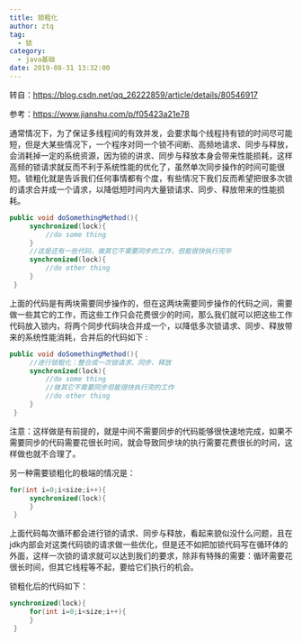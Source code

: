 ```yaml
---
title: 锁粗化
author: ztq
tag:
  - 锁
category:
  - java基础
date: 2019-08-31 13:32:00
---
```


转自：https://blog.csdn.net/qq_26222859/article/details/80546917

参考：https://www.jianshu.com/p/f05423a21e78

通常情况下，为了保证多线程间的有效并发，会要求每个线程持有锁的时间尽可能短，但是大某些情况下，一个程序对同一个锁不间断、高频地请求、同步与释放，会消耗掉一定的系统资源，因为锁的讲求、同步与释放本身会带来性能损耗，这样高频的锁请求就反而不利于系统性能的优化了，虽然单次同步操作的时间可能很短。锁粗化就是告诉我们任何事情都有个度，有些情况下我们反而希望把很多次锁的请求合并成一个请求，以降低短时间内大量锁请求、同步、释放带来的性能损耗。

```java
public void doSomethingMethod(){
     synchronized(lock){
         //do some thing
     }
     //这是还有一些代码，做其它不需要同步的工作，但能很快执行完毕
     synchronized(lock){
         //do other thing
     }
 }
```

上面的代码是有两块需要同步操作的，但在这两块需要同步操作的代码之间，需要做一些其它的工作，而这些工作只会花费很少的时间，那么我们就可以把这些工作代码放入锁内，将两个同步代码块合并成一个，以降低多次锁请求、同步、释放带来的系统性能消耗，合并后的代码如下 :

```java
public void doSomethingMethod(){
     //进行锁粗化：整合成一次锁请求、同步、释放
     synchronized(lock){
         //do some thing
         //做其它不需要同步但能很快执行完的工作
         //do other thing
     }
 }
```

 注意：这样做是有前提的，就是中间不需要同步的代码能够很快速地完成，如果不需要同步的代码需要花很长时间，就会导致同步块的执行需要花费很长的时间，这样做也就不合理了。

另一种需要锁粗化的极端的情况是：

```java
for(int i=0;i<size;i++){
     synchronized(lock){
     }
 }
```

 上面代码每次循环都会进行锁的请求、同步与释放，看起来貌似没什么问题，且在jdk内部会对这类代码锁的请求做一些优化，但是还不如把加锁代码写在循环体的外面，这样一次锁的请求就可以达到我们的要求，除非有特殊的需要：循环需要花很长时间，但其它线程等不起，要给它们执行的机会。

锁粗化后的代码如下：

```java
synchronized(lock){
     for(int i=0;i<size;i++){
     }
 }
```

